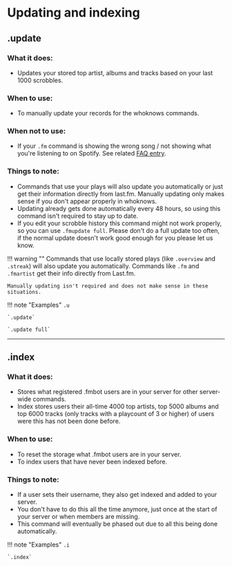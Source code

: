 # Updating and indexing

## .update

### What it does:

- Updates your stored top artist, albums and tracks based on your last 1000 scrobbles.

### When to use:

- To manually update your records for the whoknows commands.

### When **not** to use:

- If your `.fm` command is showing the wrong song / not showing what you're listening to on Spotify. See related [FAQ entry](/faq/#commands-are-showing-the-wrong-songs-its-not-showing-what-i-listen-to-on-spotify).

### Things to note:

- Commands that use your plays will also update you automatically or just get their information directly from last.fm. Manually updating only makes sense if you don't appear properly in whoknows.
- Updating already gets done automatically every 48 hours, so using this command isn't required to stay up to date.
- If you edit your scrobble history this command might not work properly, so you can use `.fmupdate full`. Please don't do a full update too often, if the normal update doesn't work good enough for you please let us know.

    
!!! warning ""
    Commands that use locally stored plays (like `.overview` and `.streak`) will also update you automatically. Commands like `.fm` and `.fmartist` get their info directly from Last.fm.

    Manually updating isn't required and does not make sense in these situations.


!!! note "Examples"
    `.u`

    `.update`

    `.update full`

---

## .index

### What it does:

- Stores what registered .fmbot users are in your server for other server-wide commands.
- Index stores users their all-time 4000 top artists, top 5000 albums and top 6000 tracks (only tracks with a playcount of 3 or higher) of users were this has not been done before.

### When to use:

- To reset the storage what .fmbot users are in your server.
- To index users that have never been indexed before.

### Things to note:

- If a user sets their username, they also get indexed and added to your server.
- You don't have to do this all the time anymore, just once at the start of your server or when members are missing.
- This command will eventually be phased out due to all this being done automatically.

!!! note "Examples"
    `.i`

    `.index`